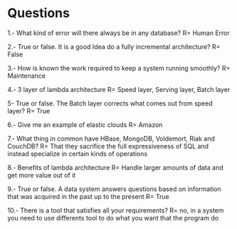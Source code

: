 # Questions

1.- What kind of error will there always be in any database?
  R= Human Error
  
2.- True or false. It is a good Idea do a fully incremental architecture?
  R= False
  
3.- How is known the work required to keep a system running smoothly?
  R= Maintenance
  
4.- 3 layer of lambda architecture
  R= Speed layer, Serving layer, Batch layer
  
5- True or false. The Batch layer corrects what comes out from speed layer?
  R= True

6.- Give me an example of elastic clouds
  R= Amazon

7.- What thing in common have HBase, MongoDB, Voldemort,
Riak and CouchDB?
  R= That they sacrifice the full expressiveness of SQL and instead specialize in certain kinds of operations
  
8.- Benefits of lambda architecture
  R= Handle larger amounts of data and get more value out of it
  
9.- True or false. A data system answers questions based on information that was acquired in the past up to the present
  R= True
  
10.- There is a tool that satisfies all your requirements? 
  R= no, in a system you need to use differents tool to do what you want that the program do
